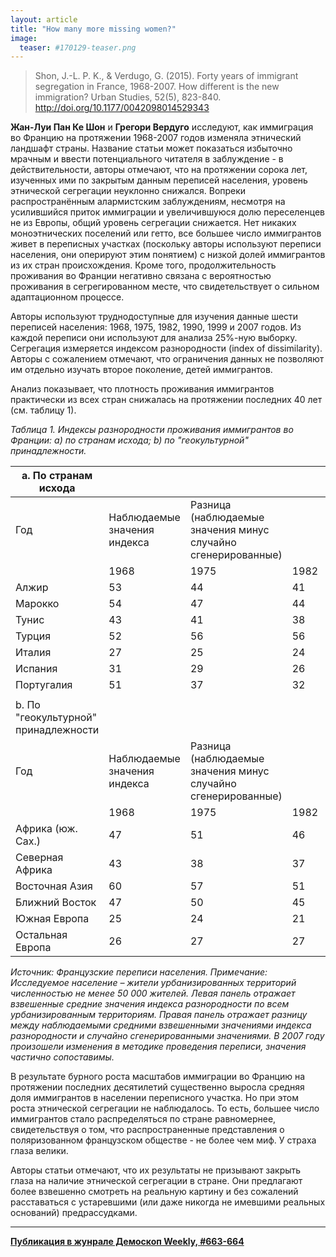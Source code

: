 ```yaml
---
layout: article
title: "How many more missing women?"
image:
  teaser: #170129-teaser.png
---
```


> Shon, J.-L. P. K., & Verdugo, G. (2015). Forty years of immigrant segregation in France, 1968-2007. How different is the new immigration? Urban Studies, 52(5), 823-840. http://doi.org/10.1177/0042098014529343

**Жан-Луи Пан Ке Шон** и **Грегори Вердуго** исследуют, как иммиграция во Францию на протяжении 1968-2007 годов изменяла этнический ландшафт страны. Название статьи может показаться избыточно мрачным и ввести потенциального читателя в заблуждение - в действительности, авторы отмечают, что на протяжении сорока лет, изученных ими по закрытым данным переписей населения, уровень этнической сегрегации неуклонно снижался. Вопреки распространённым алармистским заблуждениям, несмотря на усилившийся приток иммиграции и увеличившуюся долю переселенцев не из Европы, общий уровень сегрегации снижается. Нет никаких моноэтнических поселений или гетто, все большее число иммигрантов живет в переписных участках (поскольку авторы используют переписи населения, они оперируют этим понятием) с низкой долей иммигрантов из их стран происхождения. Кроме того, продолжительность проживания во Франции негативно связана с вероятностью проживания в сегрегированном месте, что свидетельствует о сильном адаптационном процессе.

Авторы используют труднодоступные для изучения данные шести переписей населения: 1968, 1975, 1982, 1990, 1999 и 2007 годов. Из каждой переписи они используют для анализа 25%-ную выборку. Сегрегация измеряется индексом разнородности (index of dissimilarity). Авторы с сожалением отмечают, что ограничения данных не позволяют им отдельно изучать второе поколение, детей иммигрантов.

Анализ показывает, что плотность проживания иммигрантов практически из всех стран снижалась на протяжении последних 40 лет (см. таблицу 1).

*Таблица 1. Индексы разнородности проживания иммигрантов во Франции: а) по странам исхода; b) по "геокультурной" принадлежности.*

|    a. По странам исхода                    	|                                    	|                                                                       	|            	|            	|            	|            	|            	|            	|            	|            	|            	|            	|
|--------------------------------------------	|------------------------------------	|-----------------------------------------------------------------------	|------------	|------------	|------------	|------------	|------------	|------------	|------------	|------------	|------------	|------------	|
|    Год                                     	|    Наблюдаемые значения индекса    	|    Разница (наблюдаемые значения   минус случайно сгенерированные)    	|            	|            	|            	|            	|            	|            	|            	|            	|            	|            	|
|                                            	|    1968                            	|    1975                                                               	|    1982    	|    1990    	|    1999    	|    2007    	|    1968    	|    1975    	|    1982    	|    1990    	|    1999    	|    2007    	|
|    Алжир                                   	|    53                              	|    44                                                                 	|    41      	|    40      	|    40      	|    40      	|    41      	|    33      	|    31      	|    29      	|    29      	|    31      	|
|    Марокко                                 	|    54                              	|    47                                                                 	|    44      	|    42      	|    43      	|    41      	|    33      	|    29      	|    30      	|    29      	|    30      	|    30      	|
|    Тунис                                   	|    43                              	|    41                                                                 	|    38      	|    38      	|    40      	|    40      	|    26      	|    24      	|    24      	|    23      	|    24      	|    25      	|
|    Турция                                  	|    52                              	|    56                                                                 	|    56      	|    55      	|    58      	|    55      	|    25      	|    27      	|    34      	|    35      	|    37      	|    38      	|
|    Италия                                  	|    27                              	|    25                                                                 	|    24      	|    24      	|    27      	|    27      	|    18      	|    14      	|    13      	|    12      	|    12      	|    12      	|
|    Испания                                 	|    31                              	|    29                                                                 	|    26      	|    25      	|    28      	|    28      	|    20      	|    17      	|    13      	|    11      	|    11      	|    10      	|
|    Португалия                              	|    51                              	|    37                                                                 	|    32      	|    28      	|    30      	|    30      	|    35      	|    26      	|    22      	|    17      	|    18      	|    18      	|
|                                            	|                                    	|                                                                       	|            	|            	|            	|            	|            	|            	|            	|            	|            	|            	|
|    b. По "геокультурной" принадлежности    	|                                    	|                                                                       	|            	|            	|            	|            	|            	|            	|            	|            	|            	|            	|
|    Год                                     	|    Наблюдаемые значения индекса    	|    Разница (наблюдаемые значения   минус случайно сгенерированные)    	|            	|            	|            	|            	|            	|            	|            	|            	|            	|            	|
|                                            	|    1968                            	|    1975                                                               	|    1982    	|    1990    	|    1999    	|    2007    	|    1968    	|    1975    	|    1982    	|    1990    	|    1999    	|    2007    	|
|    Африка (юж. Сах.)                       	|    47                              	|    51                                                                 	|    46      	|    41      	|    38      	|    37      	|    25      	|    29      	|    31      	|    27      	|    26      	|    28      	|
|    Северная Африка                         	|    43                              	|    38                                                                 	|    37      	|    36      	|    38      	|    38      	|    33      	|    29      	|    29      	|    28      	|    30      	|    31      	|
|    Восточная Азия                          	|    60                              	|    57                                                                 	|    51      	|    44      	|    41      	|    38      	|    20      	|    24      	|    33      	|    30      	|    27      	|    26      	|
|    Ближний Восток                          	|    47                              	|    50                                                                 	|    45      	|    40      	|    45      	|    42      	|    24      	|    26      	|    28      	|    25      	|    28      	|    28      	|
|    Южная Европа                            	|    25                              	|    24                                                                 	|    21      	|    20      	|    22      	|    22      	|    18      	|    16      	|    14      	|    12      	|    13      	|    13      	|
|    Остальная Европа                        	|    26                              	|    27                                                                 	|    27      	|    26      	|    27      	|    27      	|    16      	|    16      	|    16      	|    15      	|    14      	|    16      	|

*Источник: Французские переписи населения. Примечание: Исследуемое население – жители урбанизированных территорий численностью не менее 50 000 жителей. Левая панель отражает взвешенные средние значения индекса разнородности по всем урбанизированным территориям. Правая панель отражает разницу между наблюдаемыми средними взвешенными  значениями индекса разнородности и случайно сгенерированными значениями. В 2007 году произошели изменения в методике проведения переписи, значения частично сопоставимы.*

В результате бурного роста масштабов иммиграции во Францию на протяжении последних десятилетий существенно выросла средняя доля иммигрантов в населении переписного участка. Но при этом роста этнической сегрегации не наблюдалось. То есть, большее число иммигрантов стало распределяться по стране равномернее, свидетельствуя о том, что распространенные представления о поляризованном французском обществе - не более чем миф. У страха глаза велики.

Авторы статьи отмечают, что их результаты не призывают закрыть глаза на наличие этнической сегрегации в стране. Они предлагают более взвешенно смотреть на реальную картину и без сожалений расставаться с устаревшими (или даже никогда не имевшими реальных оснований) предрассудками.

***
**[Публикация в жунрале Демоскоп Weekly, #663-664](http://demoscope.ru/weekly/2015/0663/digest02.php)**